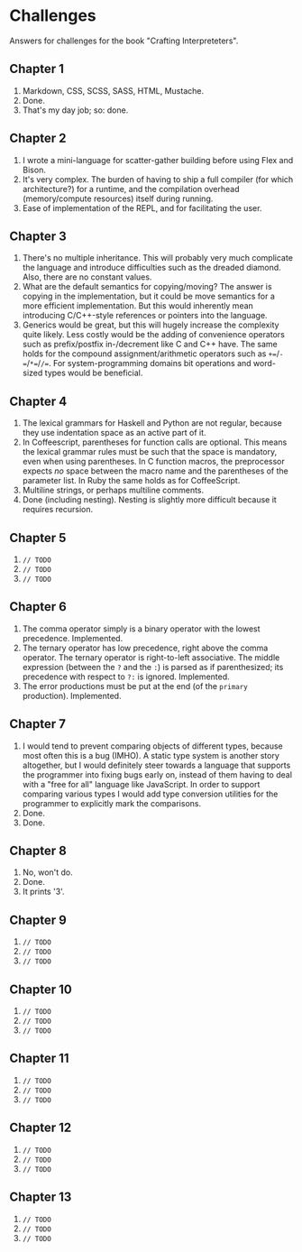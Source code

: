 # Challenges

Answers for challenges for the book "Crafting Interpreteters".

## Chapter 1

1. Markdown, CSS, SCSS, SASS, HTML, Mustache.
2. Done.
3. That's my day job; so: done.

## Chapter 2

1. I wrote a mini-language for scatter-gather building before using Flex and Bison.
2. It's very complex. The burden of having to ship a full compiler (for which architecture?) for a runtime, and the compilation overhead (memory/compute resources) itself during running.
3. Ease of implementation of the REPL, and for facilitating the user.

## Chapter 3

1. There's no multiple inheritance. This will probably very much complicate the language and introduce difficulties such as the dreaded diamond. Also, there are no constant values.
2. What are the default semantics for copying/moving? The answer is copying in the implementation, but it could be move semantics for a more efficient implementation. But this would inherently mean introducing C/C++-style references or pointers into the language.
3. Generics would be great, but this will hugely increase the complexity quite likely. Less costly would be the adding of convenience operators such as prefix/postfix in-/decrement like C and C++ have. The same holds for the compound assignment/arithmetic operators such as `+=`/`-=`/`*=`/`/=`. For system-programming domains bit operations and word-sized types would be beneficial.

## Chapter 4

1. The lexical grammars for Haskell and Python are not regular, because they use indentation space as an active part of it.
2. In Coffeescript, parentheses for function calls are optional. This means the lexical grammar rules must be such that the space is mandatory, even when using parentheses. In C function macros, the preprocessor expects _no_ space between the macro name and the parentheses of the parameter list. In Ruby the same holds as for CoffeeScript.
3. Multiline strings, or perhaps multiline comments.
4. Done (including nesting). Nesting is slightly more difficult because it requires recursion.

## Chapter 5

1. `// TODO`
2. `// TODO`
3. `// TODO`

## Chapter 6

1. The comma operator simply is a binary operator with the lowest precedence. Implemented.
2. The ternary operator has low precedence, right above the comma operator. The ternary operator is right-to-left associative. The middle expression (between the `?` and the `:`) is parsed as if parenthesized; its precedence with respect to `?:` is ignored. Implemented.
3. The error productions must be put at the end (of the `primary` production). Implemented.

## Chapter 7

1. I would tend to prevent comparing objects of different types, because most often this is a bug (IMHO). A static type system is another story altogether, but I would definitely steer towards a language that supports the programmer into fixing bugs early on, instead of them having to deal with a "free for all" language like JavaScript. In order to support comparing various types I would add type conversion utilities for the programmer to explicitly mark the comparisons.
2. Done.
3. Done.

## Chapter 8

1. No, won't do.
2. Done.
3. It prints '3'.

## Chapter 9

1. `// TODO`
2. `// TODO`
3. `// TODO`

## Chapter 10

1. `// TODO`
2. `// TODO`
3. `// TODO`

## Chapter 11

1. `// TODO`
2. `// TODO`
3. `// TODO`

## Chapter 12

1. `// TODO`
2. `// TODO`
3. `// TODO`

## Chapter 13

1. `// TODO`
2. `// TODO`
3. `// TODO`
